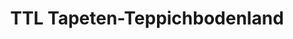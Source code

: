 ---
title: "TTL Tapeten-Teppichbodenland"
url: /landsberg-am-lech/ttl-tapeten-teppichbodenland/
shop: Teppiche
---